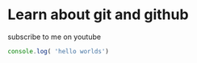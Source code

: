 # Learn about git and github

subscribe to me on youtube

```javascript
console.log( 'hello worlds')
```
